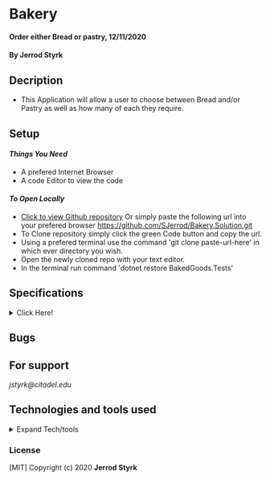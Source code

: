 # **Bakery**

#### Order either Bread or pastry, 12/11/2020

#### **By Jerrod Styrk**

## Decription
- This Application will  allow a user to choose between Bread and/or Pastry as well as how many of each they require.

## Setup

 #### _Things You Need_
 * A prefered Internet Browser
 * A code Editor to view the code 

 #### _To Open Locally_

- [Click to view Github repository](https://github.com/SJerrod/Bakery.Solution.git) Or simply paste the following url into your prefered browser https://github.com/SJerrod/Bakery.Solution.git
- To Clone repository simply click the green Code button and copy the url.
- Using a prefered terminal use the command 'git clone paste-url-here' in which ever directory you wish.
- Open the newly cloned repo with your text editor.
- In the terminal run command 'dotnet restore BakedGoods.Tests'


## Specifications

<details>
<summary>Click Here!</summary>

| specification | input | output |
| :------------ | :---- | :----- |
| Prompts User to choose a product | *Bread/Pastry | Bread |
| Prompts User to choose amount | 3 | 3 loafs of Bread |
| Confirm any more products to add | *Y/N | Y |
| Bread($5) is Buy 2, Get 1 Free | (3 * $5)-$5 | $10 |
| Pastry is Buy 1 for $2 or 3 for $5 | 2 * $2 | $4 | 
| Returns Price of order to Customer | 3(Bread) + 2(Pastry)| Total= $14.00 |

</details>

## Bugs

## For support

_jstyrk@citadel.edu_

## Technologies and tools used

<details>
  <summary>Expand Tech/tools</summary>

- Visual Studio Code
- C#
- markdown


</details>

### License

[MIT] Copyright (c) 2020 **Jerrod Styrk**